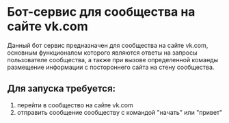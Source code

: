 # Бот-сервис для сообщества на сайте vk.com
Данный бот сервис предназначен для сообщества на сайте vk.com, основным функционалом которого являются
ответы на запросы пользователе сообщества, а также при вызове определенной команды размещение 
информации с постороннего сайта на стену сообщества.
## Для запуска требуется:
1) перейти в сообщество на сайте vk.com
2) отправить сообщение сообществу с командой "начать" или "привет"
